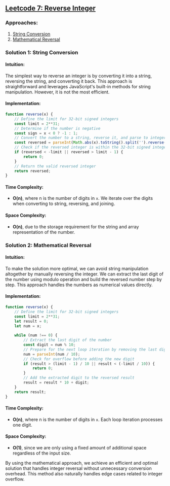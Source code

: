 ## [Leetcode 7: Reverse Integer](https://leetcode.com/problems/reverse-integer/)

### Approaches:
1. [String Conversion](#string-conversion)
2. [Mathematical Reversal](#mathematical-reversal)

### Solution 1: String Conversion

#### Intuition:
The simplest way to reverse an integer is by converting it into a string, reversing the string, and converting it back. This approach is straightforward and leverages JavaScript's built-in methods for string manipulation. However, it is not the most efficient.

#### Implementation:
```javascript
function reverse(x) {
    // Define the limit for 32-bit signed integers
    const limit = 2**31;
    // Determine if the number is negative
    const sign = x < 0 ? -1 : 1;
    // Convert the number to a string, reverse it, and parse to integer
    const reversed = parseInt(Math.abs(x).toString().split('').reverse().join('')) * sign;
    // Check if the reversed integer is within the 32-bit signed integer range
    if (reversed < -limit || reversed > limit - 1) {
        return 0;
    }
    // Return the valid reversed integer
    return reversed;
}
```

#### Time Complexity:
- **O(n)**, where n is the number of digits in `x`. We iterate over the digits when converting to string, reversing, and joining.

#### Space Complexity:
- **O(n)**, due to the storage requirement for the string and array representation of the number.

### Solution 2: Mathematical Reversal

#### Intuition:
To make the solution more optimal, we can avoid string manipulation altogether by manually reversing the integer. We can extract the last digit of the number using modulo operation and build the reversed number step by step. This approach handles the numbers as numerical values directly.

#### Implementation:
```javascript
function reverse(x) {
    // Define the limit for 32-bit signed integers
    const limit = 2**31;
    let result = 0;
    let num = x;
    
    while (num !== 0) {
        // Extract the last digit of the number
        const digit = num % 10;
        // Prepare for the next loop iteration by removing the last digit
        num = parseInt(num / 10);
        // Check for overflow before adding the new digit
        if (result > (limit - 1) / 10 || result < (-limit / 10)) {
            return 0;
        }
        // Add the extracted digit to the reversed result
        result = result * 10 + digit;
    }
    return result;
}
```

#### Time Complexity:
- **O(n)**, where n is the number of digits in `x`. Each loop iteration processes one digit.

#### Space Complexity:
- **O(1)**, since we are only using a fixed amount of additional space regardless of the input size.

By using the mathematical approach, we achieve an efficient and optimal solution that handles integer reversal without unnecessary conversion overhead. This method also naturally handles edge cases related to integer overflow.

